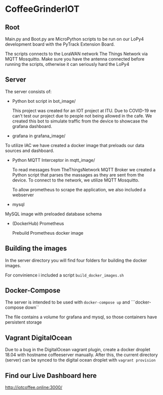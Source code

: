 # CoffeeGrinderIOT

## Root
Main.py and Boot.py are MicroPython scripts to be run on our LoPy4 development board with the PyTrack Extension Board. 

The scripts connects to the LoraWAN network The Things Network via MQTT Mosquitto. Make sure you have the antenna connected before running the scripts, otherwise it can seriously hard the LoPy4

## Server

The server consists of: 

- Python bot script in bot_image/

  This project was created for an IOT project at ITU. Due to COVID-19 we can't test our project due to people not being allowed in the cafe. We created this bot to simulate traffic from the device to showcase the grafana dashboard.

- grafana in grafana_image/

To utilize IAC we have created a docker image that preloads our data sources and dashboard.

- Python MQTT Interceptor in mqtt_image/

  To read messages from TheThingsNetwork MQTT Broker we created a Python script that parses the massages as they are sent from the device. To connect to the network, we utilize MQTT Mosquitto. 

  To allow prometheus to scrape the application, we also included a webserver 

- mysql 

MySQL image with preloaded database schema

- (DockerHub) Prometheus

  Prebuild Prometheus docker image

## Building the images

In the server directory you will find four folders for building the docker images. 

For convinience i included a script ```build_docker_images.sh```

## Docker-Compose

The server is intended to be used with ```docker-compose up``` and ```docker-compose down``

The file contains a volume for grafana and mysql, so those containers have persistent storage

## Vagrant DigitalOcean

Due to a bug in the DigitalOcean vagrant plugin, create a docker droplet 18.04 with hostname coffeeserver manually. 
After this, the current directory (server) can be synced to the digital ocean droplet with ```vagrant provision```

## Find our Live Dashboard here

http://iotcoffee.online:3000/
